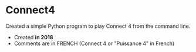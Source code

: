 # Connect4
Created a simple Python program to play Connect 4 from the command line.

- Created **in 2018**
- Comments are in FRENCH (Connect 4 or "Puissance 4" in French)

